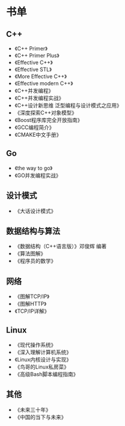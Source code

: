 # 书单

## C++

+ 《C++ Primer》
+ 《C++ Primer Plus》
+ 《Effective C++》
+ 《Effective STL》
+ 《More Effective C++》
+ 《Effective modern C++》
+ 《C++并发编程》
+ 《C++并发编程实战》
+ 《C++设计新思维 泛型编程与设计模式之应用》
+ 《深度探索C++对象模型》
+ 《Boost程序库完全开放指南》
+ 《GCC编程简介》
+ 《CMAKE中文手册》

## Go

+ 《the way to go》
+ 《GO并发编程实战》

## 设计模式

+ 《大话设计模式》

## 数据结构与算法

+ 《数据结构（C++语言版）》邓俊辉 编著
+ 《算法图解》
+ 《程序员的数学》

## 网络

+ 《图解TCP/IP》
+ 《图解HTTP》
+ 《TCP/IP详解》

## Linux

+ 《现代操作系统》
+ 《深入理解计算机系统》
+ 《Linux内核设计与实现》
+ 《鸟哥的Linux私房菜》
+ 《高级Bash脚本编程指南》

## 其他

+ 《未来三十年》
+ 《中国的当下与未来》
